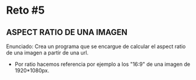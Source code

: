 # Reto #5

## ASPECT RATIO DE UNA IMAGEN

Enunciado: Crea un programa que se encargue de calcular el aspect ratio de una imagen a partir de una url.

 - Por ratio hacemos referencia por ejemplo a los "16:9" de una imagen de 1920*1080px.
